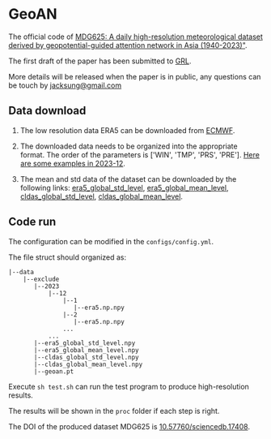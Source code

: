 # GeoAN
The official code of [MDG625: A daily high-resolution meteorological dataset derived by geopotential-guided attention network in Asia (1940-2023)"]().

The first draft of the paper has been submitted to [GRL](https://agupubs.onlinelibrary.wiley.com/journal/19448007).

More details will be released when the paper is in public, any questions can be touch by jacksung@gmail.com
## Data download

1. The low resolution data ERA5 can be downloaded from [ECMWF](https://cds.climate.copernicus.eu/cdsapp#!/dataset/reanalysis-era5-single-levels?tab=form).

2. The downloaded data needs to be organized into the appropriate format. The order of the parameters is ['WIN', 'TMP', 'PRS', 'PRE'].
[Here are some examples in 2023-12](https://drive.google.com/file/d/1ExjsISNm1bWdUimhNEhu6duJRq9ejsoW/view?usp=drive_link).

4. The mean and std data of the dataset can be downloaded by the following links:
[era5_global_std_level](https://drive.google.com/file/d/1V-xV6QbjRalvtVsA04A6LOXWmvhbuUDR/view?usp=drive_link), 
[era5_global_mean_level](https://drive.google.com/file/d/1qQQcfz9RQyW_KcKq_PH9_uWDfOz-mKMl/view?usp=drive_link), 
[cldas_global_std_level](https://drive.google.com/file/d/1lCGvOzFT00DyVekyq4L4N-8Ymx_RqqFP/view?usp=drive_link), 
[cldas_global_mean_level](https://drive.google.com/file/d/1QUxpgzHc14S4zbEORBRYeJin3pWZ-Mxy/view?usp=drive_link).
## Code run
The configuration can be modified in the `configs/config.yml`.

The file struct should organized as:
```
|--data
    |--exclude
       |--2023
           |--12
               |--1
                  |--era5.np.npy
               |--2
                  |--era5.np.npy
               ...
           ...
       |--era5_global_std_level.npy
       |--era5_global_mean_level.npy
       |--cldas_global_std_level.npy
       |--cldas_global_mean_level.npy
       |--geoan.pt
```
Execute `sh test.sh` can run the test program to produce high-resolution results.

The results will be shown in the `proc` folder if each step is right.

The DOI of the produced dataset MDG625 is [10.57760/sciencedb.17408](https://doi.org/10.57760/sciencedb.17408).
